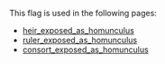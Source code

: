 This flag is used in the following pages:
 - [heir_exposed_as_homunculus](../events/heir_exposed_as_homunculus.md)
 - [ruler_exposed_as_homunculus](../events/ruler_exposed_as_homunculus.md)
 - [consort_exposed_as_homunculus](../events/consort_exposed_as_homunculus.md)
